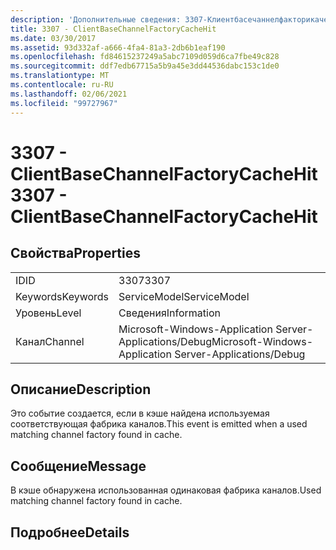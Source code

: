 ```yaml
---
description: 'Дополнительные сведения: 3307-Клиентбасечаннелфакторикачехит'
title: 3307 - ClientBaseChannelFactoryCacheHit
ms.date: 03/30/2017
ms.assetid: 93d332af-a666-4fa4-81a3-2db6b1eaf190
ms.openlocfilehash: fd84615237249a5abc7109d059d6ca7fbe49c828
ms.sourcegitcommit: ddf7edb67715a5b9a45e3dd44536dabc153c1de0
ms.translationtype: MT
ms.contentlocale: ru-RU
ms.lasthandoff: 02/06/2021
ms.locfileid: "99727967"
---
```

# <a name="3307---clientbasechannelfactorycachehit"></a><span data-ttu-id="713ca-103">3307 - ClientBaseChannelFactoryCacheHit</span><span class="sxs-lookup"><span data-stu-id="713ca-103">3307 - ClientBaseChannelFactoryCacheHit</span></span>

## <a name="properties"></a><span data-ttu-id="713ca-104">Свойства</span><span class="sxs-lookup"><span data-stu-id="713ca-104">Properties</span></span>  
  
|||  
|-|-|  
|<span data-ttu-id="713ca-105">ID</span><span class="sxs-lookup"><span data-stu-id="713ca-105">ID</span></span>|<span data-ttu-id="713ca-106">3307</span><span class="sxs-lookup"><span data-stu-id="713ca-106">3307</span></span>|  
|<span data-ttu-id="713ca-107">Keywords</span><span class="sxs-lookup"><span data-stu-id="713ca-107">Keywords</span></span>|<span data-ttu-id="713ca-108">ServiceModel</span><span class="sxs-lookup"><span data-stu-id="713ca-108">ServiceModel</span></span>|  
|<span data-ttu-id="713ca-109">Уровень</span><span class="sxs-lookup"><span data-stu-id="713ca-109">Level</span></span>|<span data-ttu-id="713ca-110">Сведения</span><span class="sxs-lookup"><span data-stu-id="713ca-110">Information</span></span>|  
|<span data-ttu-id="713ca-111">Канал</span><span class="sxs-lookup"><span data-stu-id="713ca-111">Channel</span></span>|<span data-ttu-id="713ca-112">Microsoft-Windows-Application Server-Applications/Debug</span><span class="sxs-lookup"><span data-stu-id="713ca-112">Microsoft-Windows-Application Server-Applications/Debug</span></span>|  
  
## <a name="description"></a><span data-ttu-id="713ca-113">Описание</span><span class="sxs-lookup"><span data-stu-id="713ca-113">Description</span></span>  

 <span data-ttu-id="713ca-114">Это событие создается, если в кэше найдена используемая соответствующая фабрика каналов.</span><span class="sxs-lookup"><span data-stu-id="713ca-114">This event is emitted when a used matching channel factory found in cache.</span></span>  
  
## <a name="message"></a><span data-ttu-id="713ca-115">Сообщение</span><span class="sxs-lookup"><span data-stu-id="713ca-115">Message</span></span>  

 <span data-ttu-id="713ca-116">В кэше обнаружена использованная одинаковая фабрика каналов.</span><span class="sxs-lookup"><span data-stu-id="713ca-116">Used matching channel factory found in cache.</span></span>  
  
## <a name="details"></a><span data-ttu-id="713ca-117">Подробнее</span><span class="sxs-lookup"><span data-stu-id="713ca-117">Details</span></span>
